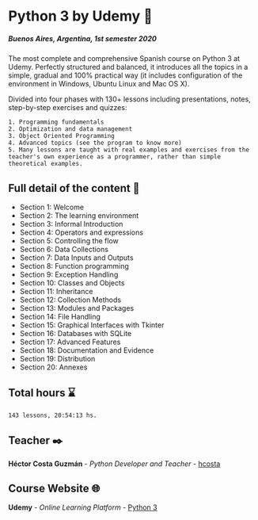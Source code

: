 # Python 3 by Udemy 🐍
##### Buenos Aires, Argentina, 1st semester 2020

The most complete and comprehensive Spanish course on Python 3 at Udemy. Perfectly structured and balanced, it introduces all the topics in a simple, gradual and 100% practical way (it includes configuration of the environment in Windows, Ubuntu Linux and Mac OS X).

Divided into four phases with 130+ lessons including presentations, notes, step-by-step exercises and quizzes:

    1. Programming fundamentals
    2. Optimization and data management
    3. Object Oriented Programming
    4. Advanced topics (see the program to know more)
    5. Many lessons are taught with real examples and exercises from the teacher's own experience as a programmer, rather than simple theoretical examples.


## Full detail of the content 📖

* Section 1: Welcome
* Section 2: The learning environment
* Section 3: Informal Introduction
* Section 4: Operators and expressions
* Section 5: Controlling the flow
* Section 6: Data Collections
* Section 7: Data Inputs and Outputs
* Section 8: Function programming
* Section 9: Exception Handling
* Section 10: Classes and Objects
* Section 11: Inheritance
* Section 12: Collection Methods
* Section 13: Modules and Packages
* Section 14: File Handling
* Section 15: Graphical Interfaces with Tkinter
* Section 16: Databases with SQLite
* Section 17: Advanced Features
* Section 18: Documentation and Evidence
* Section 19: Distribution
* Section 20: Annexes

## Total hours ⌛
    143 lessons, 20:54:13 hs.


## Teacher ✒️

**Héctor Costa Guzmán** - *Python Developer and Teacher* - [hcosta](https://github.com/hcosta)

## Course Website 🌐

**Udemy** - *Online Learning Platform* - [Python 3](https://www.udemy.com/course/python-3-al-completo-desde-cero/)